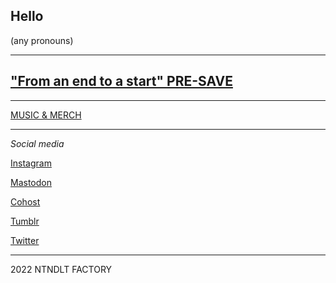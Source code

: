 ## Hello

(any pronouns)

----

## ["From an end to a start" PRE-SAVE](https://distrokid.com/hyperfollow/nintendult/from-an-end-to-a-start)

----

[MUSIC & MERCH](https://linktr.ee/nintendult)

----

_Social media_

[Instagram](https://www.instagram.com/nintendult)

<a rel="me" href="https://mastodon.social/@Nintendult">Mastodon</a>

[Cohost](https://cohost.org/nintendult)

[Tumblr](https://blog.nintendult.xyz/)

[Twitter](https://twitter.com/nintendult)

----

2022 NTNDLT FACTORY
